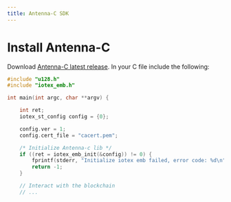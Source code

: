 ```yaml
---
title: Antenna-C SDK
---
```


# Install Antenna-C

Download [Antenna-C latest release](https://github.com/iotexproject/iotex-antenna-embedded/releases). In your C file include the following:

```C
#include "u128.h"
#include "iotex_emb.h"

int main(int argc, char **argv) {

    int ret;
    iotex_st_config config = {0};

    config.ver = 1;
    config.cert_file = "cacert.pem";

    /* Initialize Antenna-c lib */
    if ((ret = iotex_emb_init(&config)) != 0) {
        fprintf(stderr, "Initialize iotex emb failed, error code: %d\n", ret);
        return -1;
    }

    // Interact with the blockchain
    // ...

```
